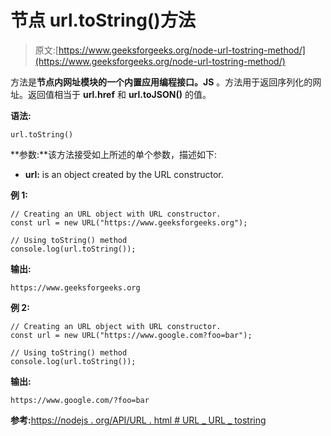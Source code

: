 # 节点 url.toString()方法

> 原文:[https://www.geeksforgeeks.org/node-url-tostring-method/](https://www.geeksforgeeks.org/node-url-tostring-method/)

方法是**节点内网址模块的一个内置应用编程接口。JS** 。方法用于返回序列化的网址。返回值相当于 **url.href** 和 **url.toJSON()** 的值。

**语法:**

```
url.toString()
```

**参数:**该方法接受如上所述的单个参数，描述如下:

*   **url:** is an object created by the URL constructor.

**例 1:**

```
// Creating an URL object with URL constructor. 
const url = new URL("https://www.geeksforgeeks.org"); 

// Using toString() method 
console.log(url.toString()); 
```

**输出:**

```
https://www.geeksforgeeks.org

```

**例 2:**

```
// Creating an URL object with URL constructor. 
const url = new URL("https://www.google.com?foo=bar"); 

// Using toString() method 
console.log(url.toString()); 
```

**输出:**

```
https://www.google.com/?foo=bar

```

**参考:**[https://nodejs . org/API/URL . html # URL _ URL _ tostring](https://nodejs.org/api/url.html#url_url_tostring)